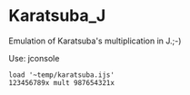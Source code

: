 # Karatsuba_J

Emulation of Karatsuba's multiplication in J.;-)

Use:
    jconsole

    load '~temp/karatsuba.ijs'
    123456789x mult 987654321x



